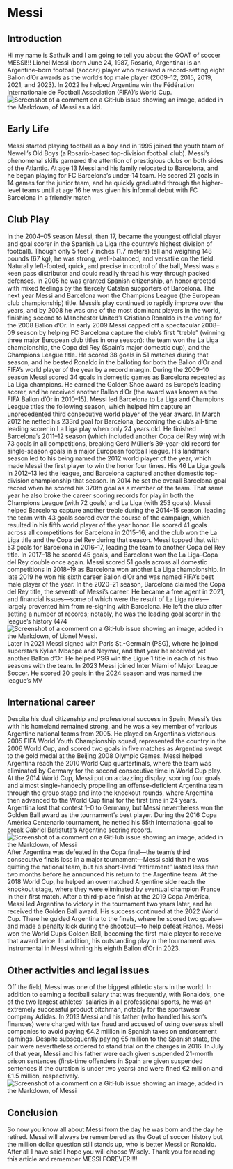 # Messi

## Introduction
Hi my name is Sathvik and I am going to tell you about the GOAT of soccer MESSI!!!
Lionel Messi (born June 24, 1987, Rosario, Argentina) is an Argentine-born football (soccer) player who received a record-setting eight Ballon d’Or awards as the world’s top male player (2009–12, 2015, 2019, 2021, and 2023). In 2022 he helped Argentina win the Fédération Internationale de Football Association (FIFA)’s World Cup.
![Screenshot of a comment on a GitHub issue showing an image, added in the Markdown, of Messi as a kid.](https://external-preview.redd.it/35xNCYsCOMWYwcLFMdzSDwbfwrn5mIiVC-ntpWioSm4.png?format=pjpg&auto=webp&s=e3bd224fe83c4d696753fcdb960fbf16836c80be)

## Early Life
Messi started playing football as a boy and in 1995 joined the youth team of Newell’s Old Boys (a Rosario-based top-division football club). Messi’s phenomenal skills garnered the attention of prestigious clubs on both sides of the Atlantic. At age 13 Messi and his family relocated to Barcelona, and he began playing for FC Barcelona’s under-14 team. He scored 21 goals in 14 games for the junior team, and he quickly graduated through the higher-level teams until at age 16 he was given his informal debut with FC Barcelona in a friendly match
## Club Play
In the 2004–05 season Messi, then 17, became the youngest official player and goal scorer in the Spanish La Liga (the country’s highest division of football). Though only 5 feet 7 inches (1.7 meters) tall and weighing 148 pounds (67 kg), he was strong, well-balanced, and versatile on the field. Naturally left-footed, quick, and precise in control of the ball, Messi was a keen pass distributor and could readily thread his way through packed defenses. In 2005 he was granted Spanish citizenship, an honor greeted with mixed feelings by the fiercely Catalan supporters of Barcelona. The next year Messi and Barcelona won the Champions League (the European club championship) title. Messi’s play continued to rapidly improve over the years, and by 2008 he was one of the most dominant players in the world, finishing second to Manchester United’s Cristiano Ronaldo in the voting for the 2008 Ballon d’Or. In early 2009 Messi capped off a spectacular 2008–09 season by helping FC Barcelona capture the club’s first “treble” (winning three major European club titles in one season): the team won the La Liga championship, the Copa del Rey (Spain’s major domestic cup), and the Champions League title. He scored 38 goals in 51 matches during that season, and he bested Ronaldo in the balloting for both the Ballon d’Or and FIFA’s world player of the year by a record margin. During the 2009–10 season Messi scored 34 goals in domestic games as Barcelona repeated as La Liga champions. He earned the Golden Shoe award as Europe’s leading scorer, and he received another Ballon d’Or (the award was known as the FIFA Ballon d’Or in 2010–15).
Messi led Barcelona to La Liga and Champions League titles the following season, which helped him capture an unprecedented third consecutive world player of the year award. In March 2012 he netted his 233rd goal for Barcelona, becoming the club’s all-time leading scorer in La Liga play when only 24 years old. He finished Barcelona’s 2011–12 season (which included another Copa del Rey win) with 73 goals in all competitions, breaking Gerd Müller’s 39-year-old record for single-season goals in a major European football league. His landmark season led to his being named the 2012 world player of the year, which made Messi the first player to win the honor four times. His 46 La Liga goals in 2012–13 led the league, and Barcelona captured another domestic top-division championship that season. In 2014 he set the overall Barcelona goal record when he scored his 370th goal as a member of the team. That same year he also broke the career scoring records for play in both the Champions League (with 72 goals) and La Liga (with 253 goals).
Messi helped Barcelona capture another treble during the 2014–15 season, leading the team with 43 goals scored over the course of the campaign, which resulted in his fifth world player of the year honor. He scored 41 goals across all competitions for Barcelona in 2015–16, and the club won the La Liga title and the Copa del Rey during that season. Messi topped that with 53 goals for Barcelona in 2016–17, leading the team to another Copa del Rey title. In 2017–18 he scored 45 goals, and Barcelona won the La Liga–Copa del Rey double once again. Messi scored 51 goals across all domestic competitions in 2018–19 as Barcelona won another La Liga championship. In late 2019 he won his sixth career Ballon d’Or and was named FIFA’s best male player of the year. In the 2020–21 season, Barcelona claimed the Copa del Rey title, the seventh of Messi’s career. He became a free agent in 2021, and financial issues—some of which were the result of La Liga rules—largely prevented him from re-signing with Barcelona. He left the club after setting a number of records; notably, he was the leading goal scorer in the league’s history (474![Screenshot of a comment on a GitHub issue showing an image, added in the Markdown, of Lionel Messi.](https://s.france24.com/media/display/451ed2b8-eed6-11ea-afdd-005056bf87d6/w:1280/p:16x9/messi-1805.jpg)
Later in 2021 Messi signed with Paris St.-Germain (PSG), where he joined superstars Kylian Mbappé and Neymar, and that year he received yet another Ballon d’Or. He helped PSG win the Ligue 1 title in each of his two seasons with the team. In 2023 Messi joined Inter Miami of Major League Soccer. He scored 20 goals in the 2024 season and was named the league’s MV
## International career
Despite his dual citizenship and professional success in Spain, Messi’s ties with his homeland remained strong, and he was a key member of various Argentine national teams from 2005. He played on Argentina’s victorious 2005 FIFA World Youth Championship squad, represented the country in the 2006 World Cup, and scored two goals in five matches as Argentina swept to the gold medal at the Beijing 2008 Olympic Games. Messi helped Argentina reach the 2010 World Cup quarterfinals, where the team was eliminated by Germany for the second consecutive time in World Cup play. At the 2014 World Cup, Messi put on a dazzling display, scoring four goals and almost single-handedly propelling an offense-deficient Argentina team through the group stage and into the knockout rounds, where Argentina then advanced to the World Cup final for the first time in 24 years. Argentina lost that contest 1–0 to Germany, but Messi nevertheless won the Golden Ball award as the tournament’s best player. During the 2016 Copa América Centenario tournament, he netted his 55th international goal to break Gabriel Batistuta’s Argentine scoring record.![Screenshot of a comment on a GitHub issue showing an image, added in the Markdown, of Messi](https://upload.wikimedia.org/wikipedia/commons/6/68/Leo_Messi_%28cropped%29.jpg)
After Argentina was defeated in the Copa final—the team’s third consecutive finals loss in a major tournament—Messi said that he was quitting the national team, but his short-lived “retirement” lasted less than two months before he announced his return to the Argentine team. At the 2018 World Cup, he helped an overmatched Argentine side reach the knockout stage, where they were eliminated by eventual champion France in their first match. After a third-place finish at the 2019 Copa América, Messi led Argentina to victory in the tournament two years later, and he received the Golden Ball award. His success continued at the 2022 World Cup. There he guided Argentina to the finals, where he scored two goals—and made a penalty kick during the shootout—to help defeat France. Messi won the World Cup’s Golden Ball, becoming the first male player to receive that award twice. In addition, his outstanding play in the tournament was instrumental in Messi winning his eighth Ballon d’Or in 2023.
## Other activities and legal issues
Off the field, Messi was one of the biggest athletic stars in the world. In addition to earning a football salary that was frequently, with Ronaldo’s, one of the two largest athletes’ salaries in all professional sports, he was an extremely successful product pitchman, notably for the sportswear company Adidas. In 2013 Messi and his father (who handled his son’s finances) were charged with tax fraud and accused of using overseas shell companies to avoid paying €4.2 million in Spanish taxes on endorsement earnings. Despite subsequently paying €5 million to the Spanish state, the pair were nevertheless ordered to stand trial on the charges in 2016. In July of that year, Messi and his father were each given suspended 21-month prison sentences (first-time offenders in Spain are given suspended sentences if the duration is under two years) and were fined €2 million and €1.5 million, respectively.
![Screenshot of a comment on a GitHub issue showing an image, added in the Markdown, of Messi](https://encrypted-tbn0.gstatic.com/images?q=tbn:ANd9GcQlT06Dk0eqeksItwmN0FpEFsAJBdizQBiRQg&s)

## Conclusion
So now you know all about Messi from the day he was born and the day he retired. Messi will always be remembered as the Goat of soccer history but the million dollar question still stands up, who is better Messi or Ronaldo. After all I have said I hope you will choose Wisely. Thank you for reading this article and remember MESSI FOREVER!!!!
